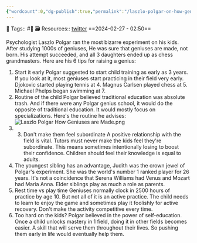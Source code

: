```yaml
---
{"wordcount":0,"dg-publish":true,"permalink":"/laszlo-polgar-on-how-geniuses-are-made/","dgPassFrontmatter":true,"noteIcon":"3","created":"2024-02-27T02:50:08.684+05:30","updated":"2024-02-27T03:04:23.976+05:30"}
---
```


🧶 Tags:: #🌱 
🗃 Resources:: [twitter](https://twitter.com/thenicketan/status/1760684279015850448)
==2024-02-27 - 02:50==

Psychologist Laszlo Polgar ran the most bizarre experiment on his kids. After studying 1000s of geniuses, He was sure that geniuses are made, not born. His attempt succeeded, and all 3 daughters ended up as chess grandmasters. Here are his 6 tips for raising a genius:

1. Start it early Polgar suggested to start child training as early as 3 years. If you look at it, most geniuses start practicing in their field very early. Djokovic started playing tennis at 4. Magnus Carlsen played chess at 5. Michael Phelps began swimming at 7.
2. Routine of the child Polgar believed traditional education was absolute trash. And if there were any Polgar genius school, it would do the opposite of traditional education. It would mostly focus on specializations. Here's the routine he advises:
	![Laszlo Polgar How Geniuses are Made.png](/img/user/%F0%9F%9B%A2%EF%B8%8F%20Resources/%F0%9F%93%81%20Files/%F0%9F%93%B8Images/Laszlo%20Polgar%20How%20Geniuses%20are%20Made.png)
3. 3. Don't make them feel subordinate A positive relationship with the field is vital. Tutors must never make the kids feel they're subordinate. This means sometimes intentionally losing to boost their confidence. Children should feel their knowledge is equal to adults.
4. The youngest sibling has an advantage, Judith was the crown jewel of Polgar's experiment. She was the world's number 1 ranked player for 26 years. It's not a coincidence that Serena Williams had Venus and Mozart had Maria Anna. Elder siblings play as much a role as parents.
5. Rest time vs play time Geniuses normally clock in 2500 hours of practice by age 10. But not all of it is an active practice. The child needs to learn to enjoy the game and sometimes play it foolishly for active recovery. Don't make the activity competitive every time.
6. Too hard on the kids? Polgar believed in the power of self-education. Once a child unlocks mastery in 1 field, doing it in other fields becomes easier. A skill that will serve them throughout their lives. So pushing them early in life would eventually help them.